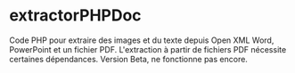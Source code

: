 # extractorPHPDoc
Code PHP pour extraire des images et du texte depuis Open XML Word, PowerPoint et un fichier PDF. L'extraction à partir de fichiers PDF nécessite certaines dépendances. 
Version Beta, ne fonctionne pas encore.
